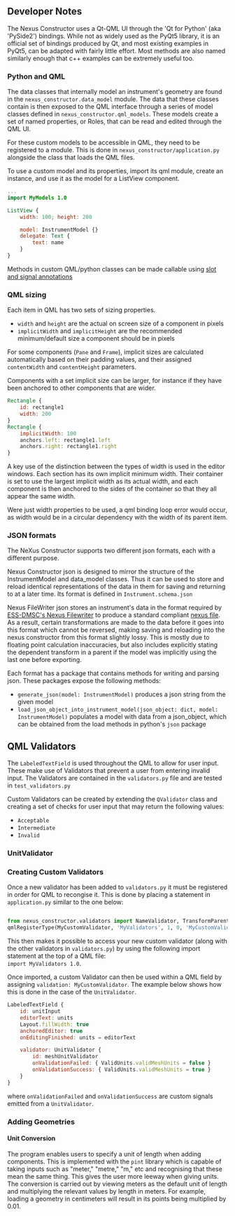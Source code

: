 ## Developer Notes

The Nexus Constructor uses a Qt-QML UI through the 'Qt for Python' (aka
'PySide2') bindings. While not as widely used as the PyQt5 library, it is an
official set of bindings produced by Qt, and most existing examples in PyQt5,
can be adapted with fairly little effort. Most methods are also named similarly
enough that c++ examples can be extremely useful too.

### Python and QML

The data classes that internally model an instrument's geometry are found in the
`nexus_constructor.data_model` module. The data that these classes contain is
then exposed to the QML interface through a series of model classes defined in
`nexus_constructor.qml_models`. These models create a set of named
properties, or Roles, that can be read and edited through the QML UI.

For these custom models to be accessible in QML, they need to be registered to a
module. This is done in `nexus_constructor/application.py` alongside the
class that loads the QML files.

To use a custom model and its properties, import its qml module, create an
instance, and use it as the model for a ListView component.
```qml
...
import MyModels 1.0

ListView {
    width: 100; height: 200

    model: InstrumentModel {}
    delegate: Text {
        text: name
    }
}
```

Methods in custom QML/python classes can be made callable using
[slot and signal annotations](https://wiki.qt.io/Qt_for_Python_Signals_and_Slots)

### QML sizing

Each item in QML has two sets of sizing properties.

- `width` and `height` are the actual on screen size of a component in pixels
- `implicitWidth` and `implicitHeight` are the recommended minimum/default size
a component should be in pixels
 
For some components (`Pane` and `Frame`), implicit sizes are calculated
automatically based on their padding values, and their assigned `contentWidth`
and `contentHeight` parameters.
 
Components with a set implicit size can be larger, for instance if they have
been anchored to other components that are wider.
```qml
Rectangle {
    id: rectangle1
    width: 200
}
Rectangle {
    implicitWidth: 100
    anchors.left: rectangle1.left
    anchors.right: rectangle1.right
}
```
A key use of the distinction between the types of width is used in the editor
windows. Each section has its own implicit minimum width. Their container is set
to use the largest implicit width as its actual width, and each component is
then anchored to the sides of the container so that they all appear the same
width.

Were just width properties to be used, a qml binding loop error would occur, as
width would be in a circular dependency with the width of its parent item.

### JSON formats

The NeXus Constructor supports two different json formats, each with a
different purpose.

Nexus Constructor json is designed to mirror the structure of the 
InstrumentModel and data_model classes. Thus it can be used to store and reload
identical representations of the data in them for saving and returning to at a
later time. Its format is defined in `Instrument.schema.json`

Nexus FileWriter json stores an instrument's data in the format required by
[ESS-DMSC's Nexus Filewriter](https://github.com/ess-dmsc/kafka-to-nexus/)
to produce a standard compliant [nexus file](https://www.nexusformat.org/).
As a result, certain transformations are made to the data before it goes into
this format which cannot be reversed, making saving and reloading into the
nexus constructor from this format slightly lossy. This is mostly due to
floating point calculation inaccuracies, but also includes explicitly stating
the dependent transform in a parent if the model was implicitly using the last
one before exporting.

Each format has a package that contains methods for writing and parsing json.
These packages expose the following methods:

 - `generate_json(model: InstrumentModel)`
 produces a json string from the given model
 - `load_json_object_into_instrument_model(json_object: dict, model: InstrumentModel)`
 populates a model with data from a json_object, which can be obtained from the
 load methods in python's `json` package
 
## QML Validators

The `LabeledTextField` is used throughout the QML to allow for user input. These make use of Validators that prevent a user from entering invalid input. The Validators are contained in the `validators.py` file and are tested in `test_validators.py` 

Custom Validators can be created by extending the `QValidator` class and creating a set of checks for user input that may return the following values:
- `Acceptable`
- `Intermediate`
- `Invalid`

### UnitValidator

### Creating Custom Validators

Once a new validator has been added to `validators.py` it must be registered in order for QML to recongise it. This is done by placing a statement in `application.py` similar to the one below:
```python

from nexus_constructor.validators import NameValidator, TransformParentValidator, NullableIntValidator, UnitValidator, MyCustomValidator
qmlRegisterType(MyCustomValidator, 'MyValidators', 1, 0, 'MyCustomValidator')

```

This then makes it possible to access your new custom validator (along with the other validators in `validators.py`) by using the following import statement at the top of a QML file:  
`import MyValidators 1.0`.

Once imported, a custom Validator can then be used within a QML field by assigning `validation: MyCustomValidator`. The example below shows how this is done in the case of the `UnitValidator`.  

```qml
LabeledTextField {
    id: unitInput
    editorText: units
    Layout.fillWidth: true
    anchoredEditor: true
    onEditingFinished: units = editorText

    validator: UnitValidator {
        id: meshUnitValidator
        onValidationFailed: { ValidUnits.validMeshUnits = false }
        onValidationSuccess: { ValidUnits.validMeshUnits = true }
    }
}
```

where `onValidationFailed` and `onValidationSuccess` are custom signals emitted from a `UnitValidator`.

### Adding Geometries

#### Unit Conversion

The program enables users to specify a unit of length when adding components. This is implemented with the `pint` library which is capable of taking inputs such as "meter," "metre," "m," etc and recognising that these mean the same thing. This gives the user more leeway when giving units. The conversion is carried out by viewing meters as the default unit of length and multiplying the relevant values by length in meters. For example, loading a geometry in centimeters will result in its points being multiplied by 0.01.